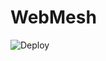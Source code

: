 # WebMesh
![Deploy](https://github.com/binarskugga/webmesh/actions/workflows/python-publish.yml/badge.svg)
